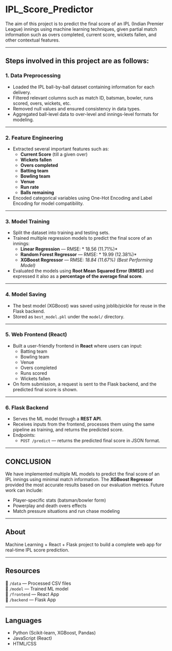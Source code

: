 # IPL_Score_Predictor

The aim of this project is to predict the final score of an IPL (Indian Premier League) innings using machine learning techniques, given partial match information such as overs completed, current score, wickets fallen, and other contextual features.

---

## Steps involved in this project are as follows:

### 1. Data Preprocessing
- Loaded the IPL ball-by-ball dataset containing information for each delivery.
- Filtered relevant columns such as match ID, batsman, bowler, runs scored, overs, wickets, etc.
- Removed null values and ensured consistency in data types.
- Aggregated ball-level data to over-level and innings-level formats for modeling.

---

### 2. Feature Engineering
- Extracted several important features such as:
  - **Current Score** (till a given over)
  - **Wickets fallen**
  - **Overs completed**
  - **Batting team**
  - **Bowling team**
  - **Venue**
  - **Run rate**
  - **Balls remaining**
- Encoded categorical variables using One-Hot Encoding and Label Encoding for model compatibility.

---

### 3. Model Training
- Split the dataset into training and testing sets.
- Trained multiple regression models to predict the final score of an innings:
  - **Linear Regression** — RMSE: * 18.56 (11.71%)*
  - **Random Forest Regressor** — RMSE: * 19.99 (12.38%)*
  - **XGBoost Regressor** — RMSE: *18.84 (11.67%)* *(Best Performing Model)*
- Evaluated the models using **Root Mean Squared Error (RMSE)** and expressed it also as a **percentage of the average final score**.

---

### 4. Model Saving
- The best model (XGBoost) was saved using joblib/pickle for reuse in the Flask backend.
- Stored as `best_model.pkl` under the `model/` directory.

---

### 5. Web Frontend (React)
- Built a user-friendly frontend in **React** where users can input:
  - Batting team
  - Bowling team
  - Venue
  - Overs completed
  - Runs scored
  - Wickets fallen
- On form submission, a request is sent to the Flask backend, and the predicted final score is shown.

---

### 6. Flask Backend
- Serves the ML model through a **REST API**.
- Receives inputs from the frontend, processes them using the same pipeline as training, and returns the predicted score.
- Endpoints:
  - `POST /predict` — returns the predicted final score in JSON format.

---

## CONCLUSION
We have implemented multiple ML models to predict the final score of an IPL innings using minimal match information. The **XGBoost Regressor** provided the most accurate results based on our evaluation metrics. Future work can include:
- Player-specific stats (batsman/bowler form)
- Powerplay and death overs effects
- Match pressure situations and run chase modeling

---

## About
Machine Learning + React + Flask project to build a complete web app for real-time IPL score prediction.

---

## Resources
📂 `/data` — Processed CSV files  
📂 `/model` — Trained ML model  
📂 `/frontend` — React App  
📂 `/backend` — Flask App

---

## Languages
- Python (Scikit-learn, XGBoost, Pandas)
- JavaScript (React)
- HTML/CSS
